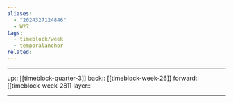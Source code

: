 ```yaml
---
aliases:
  - "2024327124846"
  - W27
tags:
  - timeblock/week
  - temporalanchor
related:
---
```




***

up:: [[timeblock-quarter-3]]
back:: [[timeblock-week-26]]
forward:: [[timeblock-week-28]]
layer:: 

***
